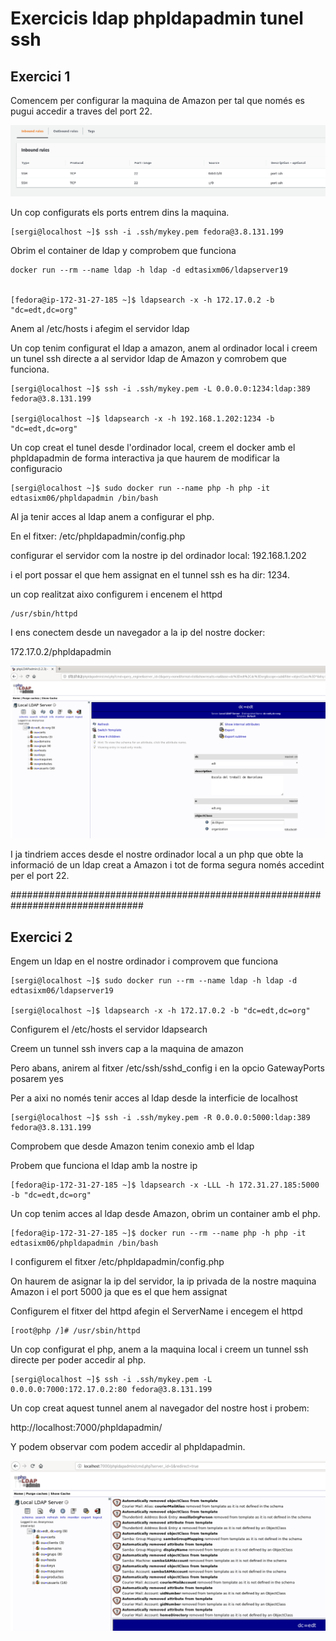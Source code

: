 # **Exercicis ldap phpldapadmin tunel ssh**


## Exercici 1

Comencem per configurar la maquina de Amazon per tal que només es pugui
accedir a traves del port 22.

![foto1](./img/1.png)

Un cop configurats els ports entrem dins la maquina.


```
[sergi@localhost ~]$ ssh -i .ssh/mykey.pem fedora@3.8.131.199
```

Obrim el container de ldap y comprobem que funciona

```
docker run --rm --name ldap -h ldap -d edtasixm06/ldapserver19


[fedora@ip-172-31-27-185 ~]$ ldapsearch -x -h 172.17.0.2 -b "dc=edt,dc=org"

```

Anem al /etc/hosts i afegim el servidor ldap

Un cop tenim configurat el ldap a amazon, anem al ordinador local i creem
un tunel ssh directe a al servidor ldap de Amazon y comrobem que funciona.

```
[sergi@localhost ~]$ ssh -i .ssh/mykey.pem -L 0.0.0.0:1234:ldap:389 fedora@3.8.131.199

[sergi@localhost ~]$ ldapsearch -x -h 192.168.1.202:1234 -b "dc=edt,dc=org"

```

Un cop creat el tunel desde l'ordinador local, creem el docker amb el
phpldapadmin de forma interactiva ja que haurem de modificar la configuracio

```
[sergi@localhost ~]$ sudo docker run --name php -h php -it edtasixm06/phpldapadmin /bin/bash
```

Al ja tenir acces al ldap anem a configurar el php.

En el fitxer: /etc/phpldapadmin/config.php

configurar el servidor com la nostre ip del ordinador local: 192.168.1.202

i el port possar el que hem assignat en el tunnel ssh es ha dir: 1234.

un cop realitzat aixo configurem i encenem el httpd

```
/usr/sbin/httpd
```

I ens conectem desde un navegador a la ip del nostre docker:

172.17.0.2/phpldapadmin

![foto2](./img/2.png)

I ja tindriem acces desde el nostre ordinador local a un php que obte la
informació de un ldap creat a Amazon i tot de forma segura només accedint
per el port 22.

################################################################################

## Exercici 2

Engem un ldap en el nostre ordinador i comprovem que funciona

```
[sergi@localhost ~]$ sudo docker run --rm --name ldap -h ldap -d edtasixm06/ldapserver19

[sergi@localhost ~]$ ldapsearch -x -h 172.17.0.2 -b "dc=edt,dc=org"
```

Configurem el /etc/hosts el servidor ldapsearch

Creem un tunnel ssh invers cap a la maquina de amazon

Pero abans, anirem al fitxer /etc/ssh/sshd_config i en la opcio GatewayPorts
posarem yes

Per a aixi no només tenir acces al ldap desde la interficie de localhost

```
[sergi@localhost ~]$ ssh -i .ssh/mykey.pem -R 0.0.0.0:5000:ldap:389 fedora@3.8.131.199
```

Comprobem que desde Amazon tenim conexio amb el ldap

Probem que funciona el ldap amb la nostre ip

```
[fedora@ip-172-31-27-185 ~]$ ldapsearch -x -LLL -h 172.31.27.185:5000 -b "dc=edt,dc=org"
```

Un cop tenim acces al ldap desde Amazon, obrim un container amb el php.

```
[fedora@ip-172-31-27-185 ~]$ docker run --rm --name php -h php -it edtasixm06/phpldapadmin /bin/bash
```
 I configurem el fitxer /etc/phpldapadmin/config.php

On haurem de asignar la ip del servidor, la ip privada de la nostre maquina
Amazon i el port 5000 ja que es el que hem assignat

Configurem el fitxer del httpd afegin el ServerName i encegem el httpd

```
[root@php /]# /usr/sbin/httpd
```

Un cop configurat el php, anem a la maquina local i creem un tunnel ssh directe
per poder accedir al php.

```
[sergi@localhost ~]$ ssh -i .ssh/mykey.pem -L 0.0.0.0:7000:172.17.0.2:80 fedora@3.8.131.199
```

Un cop creat aquest tunnel anem al navegador del nostre host i probem:

http://localhost:7000/phpldapadmin/

Y podem observar com podem accedir al phpldapadmin.

![foto3](./img/3.png)
